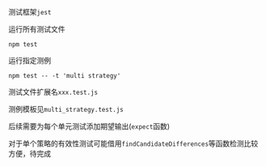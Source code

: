 测试框架`jest`

运行所有测试文件

```shell
npm test
```

运行指定测例

```
npm test -- -t 'multi strategy'
```



测试文件扩展名`xxx.test.js`

测例模板见`multi_strategy.test.js`

后续需要为每个单元测试添加期望输出(`expect`函数)

对于单个策略的有效性测试可能借用`findCandidateDifferences`等函数检测比较方便，待完成
